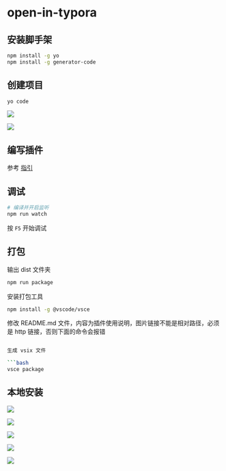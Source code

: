 # open-in-typora

## 安装脚手架

```bash
npm install -g yo
npm install -g generator-code
```

## 创建项目

```bash
yo code
```

![](assets/Snipaste_2023-02-19_14-10-36.png)

![](assets/Snipaste_2023-02-19_14-12-40.png)

## 编写插件

参考 [指引](vsc-extension-quickstart.md)

## 调试

```bash
# 编译并开启监听
npm run watch
```

按 `F5` 开始调试

## 打包

输出 dist 文件夹

```bash
npm run package
```

安装打包工具

```bash
npm install -g @vscode/vsce
```

修改 README.md 文件，内容为插件使用说明，图片链接不能是相对路径，必须是 http 链接，否则下面的命令会报错

```bash

生成 vsix 文件

```bash
vsce package
```

## 本地安装

![](assets/Snipaste_2023-02-19_23-19-13.png)

![](assets/Snipaste_2023-02-19_23-20-10.png)

![](assets/Snipaste_2023-02-19_23-20-49.png)

![](assets/Snipaste_2023-02-19_23-21-22.png)

![](assets/Snipaste_2023-02-19_23-21-39.png)